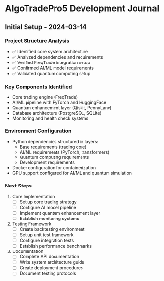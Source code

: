 # AlgoTradePro5 Development Journal

## Initial Setup - 2024-03-14

### Project Structure Analysis
- ✅ Identified core system architecture
- ✅ Analyzed dependencies and requirements
- ✅ Verified FreqTrade integration setup
- ✅ Confirmed AI/ML model requirements
- ✅ Validated quantum computing setup

### Key Components Identified
- Core trading engine (FreqTrade)
- AI/ML pipeline with PyTorch and HuggingFace
- Quantum enhancement layer (Qiskit, PennyLane)
- Database architecture (PostgreSQL, SQLite)
- Monitoring and health check systems

### Environment Configuration
- Python dependencies structured in layers:
  - Base requirements (trading core)
  - AI/ML requirements (PyTorch, transformers)
  - Quantum computing requirements
  - Development requirements
- Docker configuration for containerization
- GPU support configured for AI/ML and quantum simulation

### Next Steps
1. Core Implementation
   - [ ] Set up core trading strategy
   - [ ] Configure AI model pipeline
   - [ ] Implement quantum enhancement layer
   - [ ] Establish monitoring systems

2. Testing Framework
   - [ ] Create backtesting environment
   - [ ] Set up unit test framework
   - [ ] Configure integration tests
   - [ ] Establish performance benchmarks

3. Documentation
   - [ ] Complete API documentation
   - [ ] Write system architecture guide
   - [ ] Create deployment procedures
   - [ ] Document testing protocols
